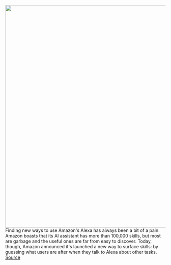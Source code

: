 <img src='https://cdn.vox-cdn.com/thumbor/0UK3NaxoykwX8pmvo5jYe3K_jqA=/0x0:2050x1367/1200x800/filters:focal(861x520:1189x848)/cdn.vox-cdn.com/uploads/chorus_image/image/67772436/dseifert_201025_4263_0001.0.0.jpg' width='700px' /><br/>
Finding new ways to use Amazon's Alexa has always been a bit of a pain. Amazon boasts that its AI assistant has more than 100,000 skills, but most are garbage and the useful ones are far from easy to discover. Today, though, Amazon announced it's launched a new way to surface skills: by guessing what users are after when they talk to Alexa about other tasks.
<a href='https://www.theverge.com/2020/11/11/21560313/amazon-alexa-skills-infer-latent-goal-intent'> Source <a/>